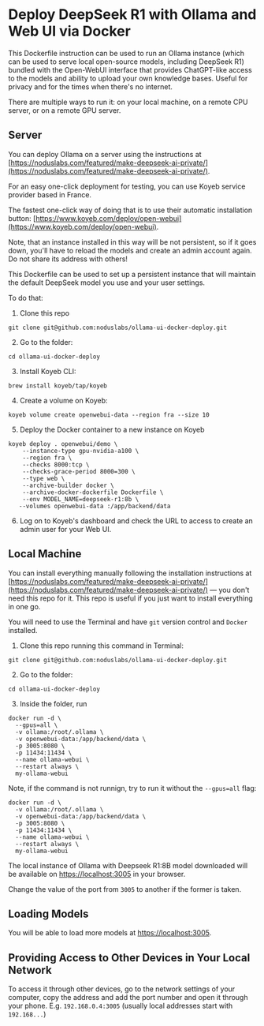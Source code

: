 # Deploy DeepSeek R1 with Ollama and Web UI via Docker

This Dockerfile instruction can be used to run an Ollama instance (which can be used to serve local open-source models, including DeepSeek R1) bundled with the Open-WebUI interface that provides ChatGPT-like access to the models and ability to upload your own knowledge bases. Useful for privacy and for the times when there's no internet.

There are multiple ways to run it: on your local machine, on a remote CPU server, or on a remote GPU server.

## Server

You can deploy Ollama on a server using the instructions at [https://noduslabs.com/featured/make-deepseek-ai-private/](https://noduslabs.com/featured/make-deepseek-ai-private/).

For an easy one-click deployment for testing, you can use Koyeb service provider based in France. 

The fastest one-click way of doing that is to use their automatic installation button: [https://www.koyeb.com/deploy/open-webui](https://www.koyeb.com/deploy/open-webui). 

Note, that an instance installed in this way will be not persistent, so if it goes down, you'll have to reload the models and create an admin account again. Do not share its address with others!

This Dockerfile can be used to set up a persistent instance that will maintain the default DeepSeek model you use and your user settings.

To do that:

1) Clone this repo

```
git clone git@github.com:noduslabs/ollama-ui-docker-deploy.git
```

2) Go to the folder:

```
cd ollama-ui-docker-deploy
```

3) Install Koyeb CLI:
```
brew install koyeb/tap/koyeb
```

4) Create a volume on Koyeb:
```
koyeb volume create openwebui-data --region fra --size 10
```

5) Deploy the Docker container to a new instance on Koyeb

```
koyeb deploy . openwebui/demo \
    --instance-type gpu-nvidia-a100 \
    --region fra \
    --checks 8000:tcp \
    --checks-grace-period 8000=300 \
    --type web \
    --archive-builder docker \
    --archive-docker-dockerfile Dockerfile \
    --env MODEL_NAME=deepseek-r1:8b \
   --volumes openwebui-data :/app/backend/data
```

6) Log on to Koyeb's dashboard and check the URL to access to create an admin user for your Web UI.



## Local Machine

You can install everything manually following the installation instructions at [https://noduslabs.com/featured/make-deepseek-ai-private/](https://noduslabs.com/featured/make-deepseek-ai-private/) — you don't need this repo for it. This repo is useful if you just want to install everything in one go. 

You will need to use the Terminal and have `git` version control and `Docker` installed. 

1) Clone this repo running this command in Terminal:

```
git clone git@github.com:noduslabs/ollama-ui-docker-deploy.git
```

2) Go to the folder:

```
cd ollama-ui-docker-deploy
```

3) Inside the folder, run

```
docker run -d \
  --gpus=all \
  -v ollama:/root/.ollama \
  -v openwebui-data:/app/backend/data \
  -p 3005:8080 \
  -p 11434:11434 \
  --name ollama-webui \
  --restart always \
  my-ollama-webui
```

Note, if the command is not runnign, try to run it without the `--gpus=all` flag:

```
docker run -d \
  -v ollama:/root/.ollama \
  -v openwebui-data:/app/backend/data \
  -p 3005:8080 \
  -p 11434:11434 \
  --name ollama-webui \
  --restart always \
  my-ollama-webui
```

The local instance of Ollama with Deepseek R1:8B model downloaded will be available on  [https://localhost:3005](https://localhost:3005) in your browser.

Change the value of the port from `3005` to another if the former is taken. 

## Loading Models

You will be able to load more models at [https://localhost:3005](https://localhost:3005). 

## Providing Access to Other Devices in Your Local Network

To access it through other devices, go to the network settings of your computer, copy the address and add the port number and open it through your phone. E.g. `192.168.0.4:3005` (usually local addresses start with `192.168...`)
